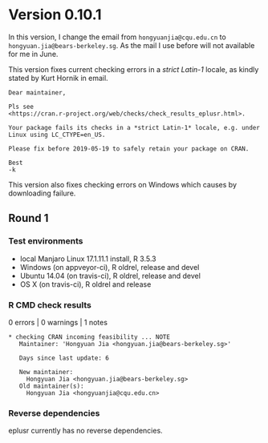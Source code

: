# Version 0.10.1

In this version, I change the email from `hongyuanjia@cqu.edu.cn` to
`hongyuan.jia@bears-berkeley.sg`. As the mail I use before will not available
for me in June.

This version fixes current checking errors in a *strict Latin-1* locale, as
kindly stated by Kurt Hornik in email.

```
Dear maintainer,

Pls see
<https://cran.r-project.org/web/checks/check_results_eplusr.html>.

Your package fails its checks in a *strict Latin-1* locale, e.g. under
Linux using LC_CTYPE=en_US.

Please fix before 2019-05-19 to safely retain your package on CRAN.

Best
-k
```

This version also fixes checking errors on Windows which causes by downloading
failure.

## Round 1

### Test environments

* local Manjaro Linux 17.1.11.1 install, R 3.5.3
* Windows (on appveyor-ci), R oldrel, release and devel
* Ubuntu 14.04 (on travis-ci), R oldrel, release and devel
* OS X (on travis-ci), R oldrel and release

### R CMD check results

0 errors | 0 warnings | 1 notes

```
* checking CRAN incoming feasibility ... NOTE
   Maintainer: 'Hongyuan Jia <hongyuan.jia@bears-berkeley.sg>'

   Days since last update: 6

   New maintainer:
     Hongyuan Jia <hongyuan.jia@bears-berkeley.sg>
   Old maintainer(s):
     Hongyuan Jia <hongyuanjia@cqu.edu.cn>
```

### Reverse dependencies

eplusr currently has no reverse dependencies.
